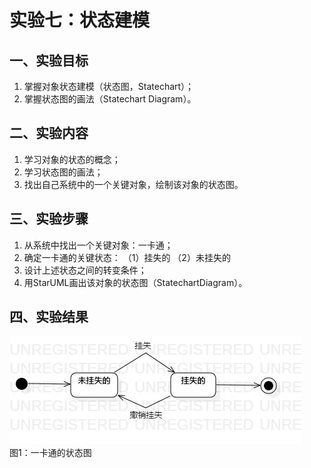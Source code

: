 # 实验七：状态建模

## 一、实验目标

1. 掌握对象状态建模（状态图，Statechart）；
2. 掌握状态图的画法（Statechart Diagram）。

## 二、实验内容

1. 学习对象的状态的概念；
2. 学习状态图的画法；
3. 找出自己系统中的一个关键对象，绘制该对象的状态图。

## 三、实验步骤

1. 从系统中找出一个关键对象：一卡通；
2. 确定一卡通的关键状态：
   （1）挂失的
   （2）未挂失的  
3. 设计上述状态之间的转变条件；
4. 用StarUML画出该对象的状态图（StatechartDiagram）。

## 四、实验结果

![一卡通的状态图](./一卡通的状态图.jpg)   
图1：一卡通的状态图
